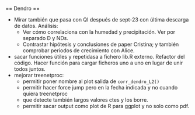 == Dendro ==
- Mirar también que pasa con QI después de sept-23 con última descarga de datos.
Análisis:
	- Ver cómo correlaciona con la humedad y precipitación. Ver por separado D y NDs.
	- Contrastar hipótesis y conclusiones de paper Cristina; y también comprobar periodos de crecimiento con Alice.
- sacar funciones útiles y repetidasa a fichero lib.R externo. Refactor del código. Hacer función para cargar ficheros uno a uno en lugar de unir todos juntos.
- mejorar treenetproc:
	* permitir poner nombre al plot salida de `corr_dendro_L2()`
	* permitir hacer force jump pero en la fecha indicada y no cuando quiera treenetproc
	* que detecte también largos valores ctes y los borre.
	* permitir sacar output como plot de R para ggplot y no solo como pdf.
